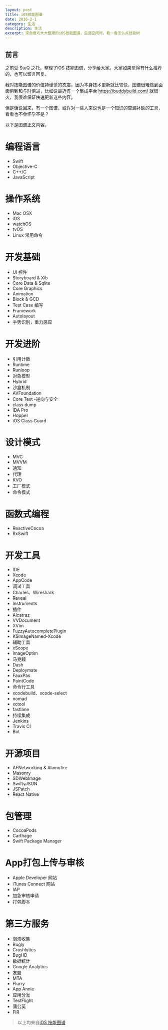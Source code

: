 ```yaml
---
layout: post
title: iOS技能图谱
date: 2016-2-1
category: 生活 
description: 生活
excerpt: 来自唐巧大大整理的iOS技能图谱，生活空闲时，看一看怎么点技能树 
---
```


## 前言
之前受 StuQ 之托，整理了iOS 技能图谱，分享给大家。大家如果觉得有什么推荐的，也可以留言回复。

我对技能图谱的价值持谨慎的态度，因为本身技术更新就比较快，图谱很难做到面面俱到和与时俱进，比如说最近有一个集成平台 https://buddybuild.com/ 就很火，我很难保证快速更新这些内容。

但是话说回来，有一个图谱，或许对一些人来说也是一个知识的查漏补缺的工具，看看也不会怀孕不是？

以下是图谱正文内容。

# 编程语言



- Swift
- Objective-C
- C++/C
- JavaScript

# 操作系统



- Mac OSX
- iOS
- watchOS
- tvOS
- Linux 常用命令

# 开发基础


- UI 控件
- Storyboard & Xib
- Core Data & Sqlite
- Core Graphics
- Animation
- Block & GCD
- Test Case 编写
- Framework
- Autolayout
- 手势识别，重力感应

# 开发进阶


- 引用计数
- Runtime
- Runloop
- 对象模型
- Hybrid
- 沙盒机制
- AVFoundation
- Core Text
-逆向与安全
 - class dump
 - IDA Pro
 - Hopper
 - iOS Class Guard

# 设计模式


- MVC
- MVVM
- 通知
- 代理
- KVO
- 工厂模式
- 命令模式

# 函数式编程



- ReactiveCocoa
- RxSwift

# 开发工具


- IDE
 - Xcode
 - AppCode
- 调试工具
 - Charles、Wireshark
 - Reveal
 - Instruments
- 插件
 - Alcatraz
 - VVDocument
 - XVim
 - FuzzyAutocompletePlugin
 - KSImageNamed-Xcode
- 辅助工具
 - xScope
 - ImageOptim
 - 马克鳗
 - Dash
 - Deploymate
 - FauxPas
 - PaintCode
- 命令行工具
 - xcodebuild、xcode-select
 - nomad
 - xctool
 - fastlane
- 持续集成
 - Jenkins
 - Travis CI
 - Bot

# 开源项目



- AFNetworking & Alamofire
- Masonry
- SDWebImage
- SwiftyJSON
- JSPatch
- React Native

# 包管理


- CocoaPods
- Carthage
- Swift Package Manager

# App打包上传与审核


- Apple Developer 网站
- iTunes Connect 网站
- IAP
- 加急审核申请
- 打包脚本

# 第三方服务



- 崩溃收集
 - Bugly
 - Crashlytics
 - BugHD
- 数据统计
 - Google Analytics
 - 友盟
 - MTA
 - Flurry
 - App Annie
- 应用分发
 - TestFlight
 - 蒲公英
 - FIR
 
>以上均来自[iOS 技能图谱](http://mp.weixin.qq.com/s?__biz=MjM5NTIyNTUyMQ==&mid=451444627&idx=1&sn=2966dc944518dd88798217b9e340f0b2&scene=0#wechat_redirect)